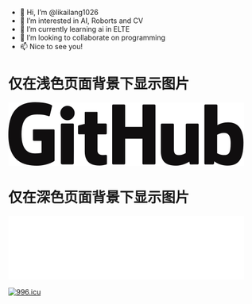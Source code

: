 - 👋 Hi, I’m @likailang1026
- 👀 I’m interested in AI, Roborts and CV
- 🌱 I’m currently learning ai in ELTE
- 💞️ I’m looking to collaborate on programming
- 📫 Nice to see you!

# 仅在浅色页面背景下显示图片
![Logo](assets/github-black.svg#gh-light-mode-only)

# 仅在深色页面背景下显示图片
![Logo](assets/github-white.svg#gh-dark-mode-only)

[![996.icu](https://img.shields.io/badge/link-996.icu-red.svg)](https://996.icu)
<!---
likailang1026/likailang1026 is a ✨ special ✨ repository because its `README.md` (this file) appears on your GitHub profile.
You can click the Preview link to take a look at your changes.
--->
